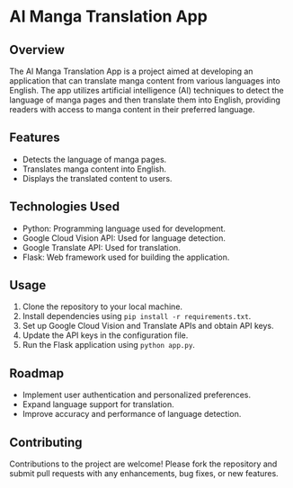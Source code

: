 # AI Manga Translation App

## Overview
The AI Manga Translation App is a project aimed at developing an application that can translate manga content from various languages into English. The app utilizes artificial intelligence (AI) techniques to detect the language of manga pages and then translate them into English, providing readers with access to manga content in their preferred language.

## Features
- Detects the language of manga pages.
- Translates manga content into English.
- Displays the translated content to users.

## Technologies Used
- Python: Programming language used for development.
- Google Cloud Vision API: Used for language detection.
- Google Translate API: Used for translation.
- Flask: Web framework used for building the application.
<!-- - HTML/CSS: Frontend development for user interface. -->

## Usage
1. Clone the repository to your local machine.
2. Install dependencies using `pip install -r requirements.txt`.
3. Set up Google Cloud Vision and Translate APIs and obtain API keys.
4. Update the API keys in the configuration file.
5. Run the Flask application using `python app.py`.
<!-- 6. Access the application in your web browser at `http://localhost:5000`. -->

<!-- ## Demo  -->


## Roadmap
- Implement user authentication and personalized preferences.
- Expand language support for translation.
- Improve accuracy and performance of language detection.

## Contributing
Contributions to the project are welcome! Please fork the repository and submit pull requests with any enhancements, bug fixes, or new features.
